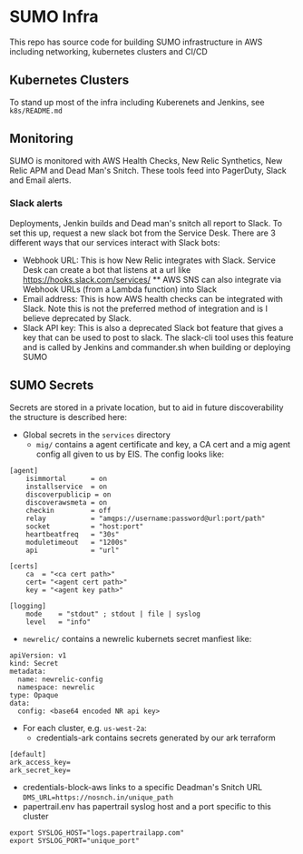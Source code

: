 # SUMO Infra
This repo has source code for building SUMO infrastructure in AWS including networking, kubernetes clusters and CI/CD

## Kubernetes Clusters
To stand up most of the infra including Kuberenets and Jenkins, see `k8s/README.md`

## Monitoring
SUMO is monitored with AWS Health Checks, New Relic Synthetics, New Relic APM and Dead Man's Snitch.  These tools feed into PagerDuty, Slack and Email alerts.

### Slack alerts
Deployments, Jenkin builds and Dead man's snitch all report to Slack.  To set this up, request a new slack bot from the Service Desk.  There are 3 different ways that our services interact with Slack bots:
* Webhook URL: This is how New Relic integrates with Slack.  Service Desk can create a bot that listens at a url like https://hooks.slack.com/services/<hash>
** AWS SNS can also integrate via Webhook URLs (from a Lambda function) into Slack
* Email address: This is how AWS health checks can be integrated with Slack.  Note this is not the preferred method of integration and is I believe deprecated by Slack.
* Slack API key: This is also a deprecated Slack bot feature that gives a key that can be used to post to slack.  The slack-cli tool uses this feature and is called by Jenkins and commander.sh when building or deploying SUMO

## SUMO Secrets
Secrets are stored in a private location, but to aid in future discoverability the structure is described here:
- Global secrets in the `services` directory
  - `mig/` contains a agent certificate and key, a CA cert and a mig agent config all given to us by EIS.  The config looks like:
```
[agent]
    isimmortal      = on
    installservice  = on
    discoverpublicip = on
    discoverawsmeta = on
    checkin         = off
    relay           = "amqps://username:password@url:port/path"
    socket          = "host:port"
    heartbeatfreq   = "30s"
    moduletimeout   = "1200s"
    api             = "url"

[certs]
    ca  = "<ca cert path>"
    cert= "<agent cert path>"
    key = "<agent key path>"

[logging]
    mode    = "stdout" ; stdout | file | syslog
    level   = "info"
```
  - `newrelic/` contains a newrelic kubernets secret manfiest like:
```
apiVersion: v1
kind: Secret
metadata:
  name: newrelic-config
  namespace: newrelic
type: Opaque
data:
  config: <base64 encoded NR api key>
```
- For each cluster, e.g. `us-west-2a`:
  - credentials-ark contains secrets generated by our ark terraform
```
[default]
ark_access_key=
ark_secret_key=
```
  - credentials-block-aws links to a specific Deadman's Snitch URL
    `DMS_URL=https://nosnch.in/unique_path`
  - papertrail.env has papertrail syslog host and a port specific to this cluster
```
export SYSLOG_HOST="logs.papertrailapp.com"
export SYSLOG_PORT="unique_port"
```
